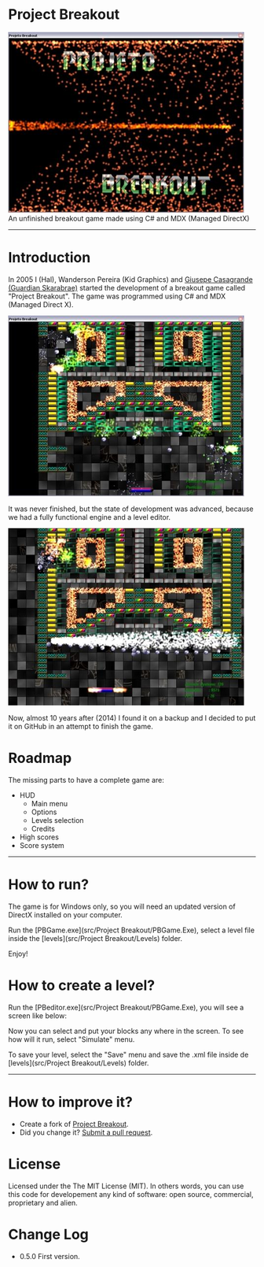 Project Breakout
===============
![](docs/screenshots/20140515_01.jpg)
<br>
An unfinished breakout game made using C# and MDX (Managed DirectX)

--------

Introduction
===
In 2005 I (Hal), Wanderson Pereira (Kid Graphics) and [Giusepe Casagrande (Guardian Skarabrae)](https://github.com/giusepe) started the development of a breakout game called "Project Breakout".
The game was programmed using C# and MDX (Managed Direct X).

![image](docs/screenshots/20140515_03.jpg)

It was never finished, but the state of development was advanced, because we had a fully functional engine and a level editor. 

![image](docs/screenshots/20140515_05.jpg)

Now, almost 10 years after (2014) I found it on a backup and I decided to put it on GitHub in an attempt to finish the game.

Roadmap
===
The missing parts to have a complete game are:

* HUD
	* Main menu
	* Options
	* Levels selection
	* Credits	
* High scores
* Score system



--------

How to run?
===
The game is for Windows only, so you will need an updated version of DirectX installed on your computer.

Run the  [PBGame.exe](src/Project Breakout/PBGame.Exe), select a level file inside the [levels](src/Project Breakout/Levels) folder.

Enjoy!


How to create a level?
===
Run the [PBeditor.exe](src/Project Breakout/PBGame.Exe), you will see a screen like below:

Now you can select and put your blocks any where in the screen. To see how will it run, select "Simulate" menu.

To save your level, select the "Save" menu and save the .xml file inside de [levels](src/Project Breakout/Levels)  folder.

 
--------

How to improve it?
======

- Create a fork of [Project Breakout](https://github.com/giacomelli/ProjectBreakout/fork). 
- Did you change it? [Submit a pull request](https://github.com/giacomelli/ProjectBreakout/pull/new/master).


License
======

Licensed under the The MIT License (MIT).
In others words, you can use this code for developement any kind of software: open source, commercial, proprietary and alien.


Change Log
======
 - 0.5.0 First version.
